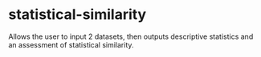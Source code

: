 # statistical-similarity
Allows the user to input 2 datasets, then outputs descriptive statistics and an assessment of statistical similarity.
